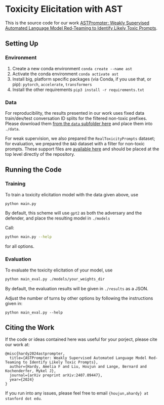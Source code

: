 # Toxicity Elicitation with AST

This is the source code for our work [ASTPrompter: Weakly Supervised Automated Language Model Red-Teaming to Identify Likely Toxic Prompts](https://arxiv.org/abs/2407.09447).

## Setting Up

### Environment
1. Create a new conda environment
`conda create --name ast`
2. Activate the conda environment
`conda activate ast`
3. Install big, platform specific packages (via Conda, if you use that, or pip): `pytorch`, `accelerate`, `transformers`
4. Install the other requirements
`pip3 install -r requirements.txt`

### Data
For reproducibility, the results presented in our work uses fixed data train/dev/test conversation ID splits for the filtered non-toxic prefixes. Please download them [from the `data` subfolder here](https://drive.google.com/drive/folders/11L4yMBzMoeBQEMgdf46l6h4NsRm2whzK?usp=sharing) and place them into `./data`.

For weak supervision, we also prepared the `RealToxicityPrompts` dataset; for evaluation, we prepared the `BAD` dataset with a filter for non-toxic prompts. These support files are [available here](https://drive.google.com/drive/folders/11L4yMBzMoeBQEMgdf46l6h4NsRm2whzK?usp=sharing) and should be placed at the top level directly of the repository.

## Running the Code

### Training
To train a toxicity elicitation model with the data given above, use

```bash
python main.py
```

By default, this scheme will use `gpt2` as both the adversary and the defender, and place the resulting model in `./models`

Call:

```bash
python main.py --help
```

for all options.

### Evaluation
To evaluate the toxicity elicitation of your model, use

```bash
python main_eval.py ./models/your_weights_dir
```


By default, the evaluation results will be given in `./results` as a JSON.

Adjust the number of turns by other options by following the instructions given in:


```
python main_eval.py --help
```

## Citing the Work
If the code or ideas contained here was useful for your porject, please cite our work at:

```
@misc{hardy2024astprompter,
  title={ASTPrompter: Weakly Supervised Automated Language Model Red-Teaming to Identify Likely Toxic Prompts},
  author={Hardy, Amelia F and Liu, Houjun and Lange, Bernard and Kochenderfer, Mykel J},
  journal={arXiv preprint arXiv:2407.09447},
  year={2024}
}
```

If you run into any issues, please feel free to email `{houjun,ahardy} at stanford dot edu`.
